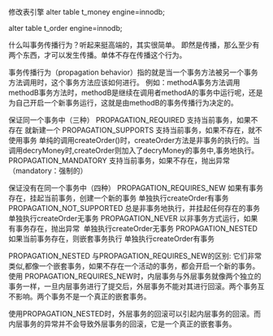修改表引擎
alter table t_money engine=innodb;

alter table t_order engine=innodb;



什么叫事务传播行为？听起来挺高端的，其实很简单。 
即然是传播，那么至少有两个东西，才可以发生传播。单体不存在传播这个行为。

事务传播行为（propagation behavior）指的就是当一个事务方法被另一个事务方法调用时，这个事务方法应该如何进行。 
例如：methodA事务方法调用methodB事务方法时，methodB是继续在调用者methodA的事务中运行呢，还是为自己开启一个新事务运行，这就是由methodB的事务传播行为决定的。


保证同一个事务中（三种）
PROPAGATION_REQUIRED 支持当前事务，如果不存在 就新建一个
PROPAGATION_SUPPORTS 支持当前事务，如果不存在，就不使用事务
单纯的调用createOrder()时，createOrder方法是非事务的执行的。当调用decryMoney时,createOrder则加入了decryMoney的事务中,事务地执行。
PROPAGATION_MANDATORY 支持当前事务，如果不存在，抛出异常（mandatory：强制的）

保证没有在同一个事务中（四种）
PROPAGATION_REQUIRES_NEW 如果有事务存在，挂起当前事务，创建一个新的事务 单独执行createOrder有事务
PROPAGATION_NOT_SUPPORTED 总是非事务地执行，并挂起任何存在的事务 单独执行createOrder无事务
PROPAGATION_NEVER 以非事务方式运行，如果有事务存在，抛出异常  单独执行createOrder无事务
PROPAGATION_NESTED 如果当前事务存在，则嵌套事务执行 单独执行createOrder有事务

PROPAGATION_NESTED 与PROPAGATION_REQUIRES_NEW的区别:
它们非常类似,都像一个嵌套事务，如果不存在一个活动的事务，都会开启一个新的事务。 
使用 PROPAGATION_REQUIRES_NEW时，内层事务与外层事务就像两个独立的事务一样，一旦内层事务进行了提交后，外层事务不能对其进行回滚。两个事务互不影响。两个事务不是一个真正的嵌套事务。

使用PROPAGATION_NESTED时，外层事务的回滚可以引起内层事务的回滚。而内层事务的异常并不会导致外层事务的回滚，它是一个真正的嵌套事务。
